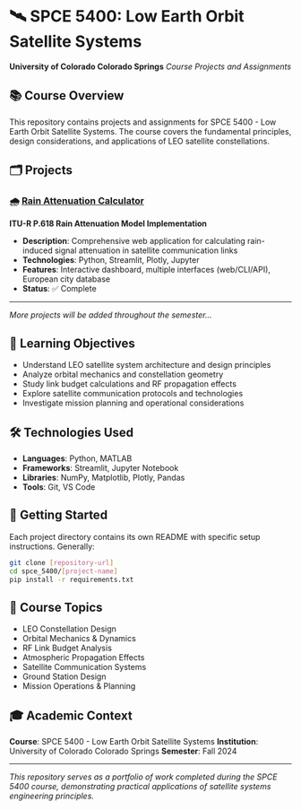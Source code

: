# 🛰️ SPCE 5400: Low Earth Orbit Satellite Systems

**University of Colorado Colorado Springs**
*Course Projects and Assignments*

## 📚 Course Overview

This repository contains projects and assignments for SPCE 5400 - Low Earth Orbit Satellite Systems. The course covers the fundamental principles, design considerations, and applications of LEO satellite constellations.

## 🗂️ Projects

### 🌧️ [Rain Attenuation Calculator](./RainAttenuation/)
**ITU-R P.618 Rain Attenuation Model Implementation**

- **Description**: Comprehensive web application for calculating rain-induced signal attenuation in satellite communication links
- **Technologies**: Python, Streamlit, Plotly, Jupyter
- **Features**: Interactive dashboard, multiple interfaces (web/CLI/API), European city database
- **Status**: ✅ Complete

---

*More projects will be added throughout the semester...*

## 🎯 Learning Objectives

- Understand LEO satellite system architecture and design principles
- Analyze orbital mechanics and constellation geometry
- Study link budget calculations and RF propagation effects
- Explore satellite communication protocols and technologies
- Investigate mission planning and operational considerations

## 🛠️ Technologies Used

- **Languages**: Python, MATLAB
- **Frameworks**: Streamlit, Jupyter Notebook
- **Libraries**: NumPy, Matplotlib, Plotly, Pandas
- **Tools**: Git, VS Code

## 🚀 Getting Started

Each project directory contains its own README with specific setup instructions. Generally:

```bash
git clone [repository-url]
cd spce_5400/[project-name]
pip install -r requirements.txt
```

## 📖 Course Topics

- LEO Constellation Design
- Orbital Mechanics & Dynamics
- RF Link Budget Analysis
- Atmospheric Propagation Effects
- Satellite Communication Systems
- Ground Station Design
- Mission Operations & Planning

## 🎓 Academic Context

**Course**: SPCE 5400 - Low Earth Orbit Satellite Systems
**Institution**: University of Colorado Colorado Springs
**Semester**: Fall 2024

---

*This repository serves as a portfolio of work completed during the SPCE 5400 course, demonstrating practical applications of satellite systems engineering principles.*